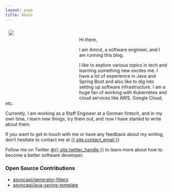 ```yaml
---
layout: page
title: About
---
```

<style>
.logo { height: 200px; width: 200px; overflow: hidden; float:left; margin: 10px; margin-right:20px;}
</style>
<div class="logo">
<img src="{{ site.github.url }}/assets/img/avatar.jpg">
</div>

<br/>

Hi there,

I am Amrut, a software engineer, and I am running this blog.

I like to explore various topics in tech and learning something new excites me. I have a lot of experience in Java and Spring Boot and also like to dig into setting up software infrastructure. I am a huge fan of working with Kubernetes and cloud services like AWS, Google Cloud, etc.

Currently, I am working as a Staff Engineer at a German fintech, and in my own time, I learn new things, try them out, and now I have started to write about them.

If you want to get in touch with me or have any feedback about my writing, don’t hesitate to contact me at
 <a href="mailto:{{  site.contact_email }}">{{  site.contact_email }}</a>

Follow me on Twitter <a href="https://twitter.com/{{ site.twitter_handle }}" class="twitter-follow-btn" target="_blank">@{{ site.twitter_handle }}</a> to learn more about how to become a better software developer.

<h3>Open Source Contributions</h3>

- [asyncapi/generator-filters](https://github.com/asyncapi/generator-filters)
- [asyncapi/java-spring-template](https://github.com/asyncapi/java-spring-template#contributors-)
